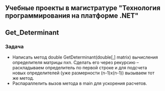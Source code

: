## Учебные проекты в магистратуре "Технология программирования на платформе .NET"

## Get_Determinant

### Задача

- Написать метод double GetDeterminant(double[,] matrix) вычисления определителя матрицы nxn. Сделать его через рекурсию – раскладываем определитель по первой строке и для подсчета новых определителей (уже размерности (n-1)x(n-1)) вызываем тот же метод.
- Распараллелить вызов метода в main для ускорения расчетов.

